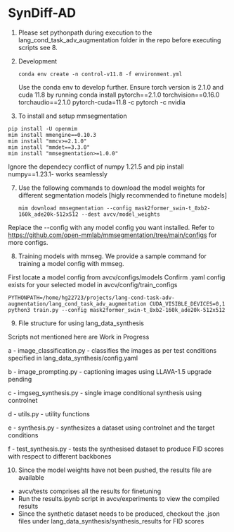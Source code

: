 # SynDiff-AD

1. Please set pythonpath during execution to the lang_cond_task_adv_augmentation folder in the repo before executing scripts see 8.

3. Development
   ```
   conda env create -n control-v11.8 -f environment.yml
   ```
   Use the conda env to develop further. Ensure torch version is 2.1.0 and cuda 11.8 by running 
   conda install pytorch==2.1.0 torchvision==0.16.0 torchaudio==2.1.0 pytorch-cuda=11.8 -c pytorch -c nvidia

6.  To install and setup mmsegmentation
   ```
   pip install -U openmim
   mim install mmengine==0.10.3
   mim install "mmcv>=2.1.0"
   mim install "mmdet==3.3.0"
   mim install "mmsegmentation>=1.0.0"
   ```
   Ignore the dependecy conflict of numpy 1.21.5 and pip install numpy==1.23.1- works seamlessly

7. Use the following commands to download the model weights for different segmentation models [higly recommended to finetune models]

   ```
   mim download mmsegmentation --config mask2former_swin-t_8xb2-160k_ade20k-512x512 --dest avcv/model_weights
   ```
Replace the  --config with any model config you want installed. Refer to https://github.com/open-mmlab/mmsegmentation/tree/main/configs for more configs.

8. Training models with mmseg. We provide a sample command for training a model config with mmseg.

First locate a model config from avcv/configs/models
Confirm .yaml config exists for your selected model in avcv/config/train_configs

   ```
   PYTHONPATH=/home/hg22723/projects/lang-cond-task-adv-augmentation/lang_cond_task_adv_augmentation CUDA_VISIBLE_DEVICES=0,1 python3 train.py --config mask2former_swin-t_8xb2-160k_ade20k-512x512 
   ```

9. File structure for using lang_data_synthesis

Scripts not mentioned here are Work in Progress

a - image_classification.py - classifies the images as per test conditions specified in lang_data_synthesis/config.yaml

b - image_prompting.py - captioning images using LLAVA-1.5 upgrade pending

c - imgseg_synthesis.py - single image conditional synthesis using controlnet

d - utils.py - utility functions

e - synthesis.py - synthesizes a dataset using controlnet and the target conditions

f - test_synthesis.py - tests the synthesised dataset to produce FID scores with respect to different backbones

10. Since the model weights have not been pushed, the results file are available
  -  avcv/tests comprises all the results for finetuning
  -  Run the results.ipynb script in avcv/experiments to view the compiled results
  - Since the synthetic dataset needs to be produced, checkout the .json files under lang_data_synthesis/synthesis_results for FID scores



 
